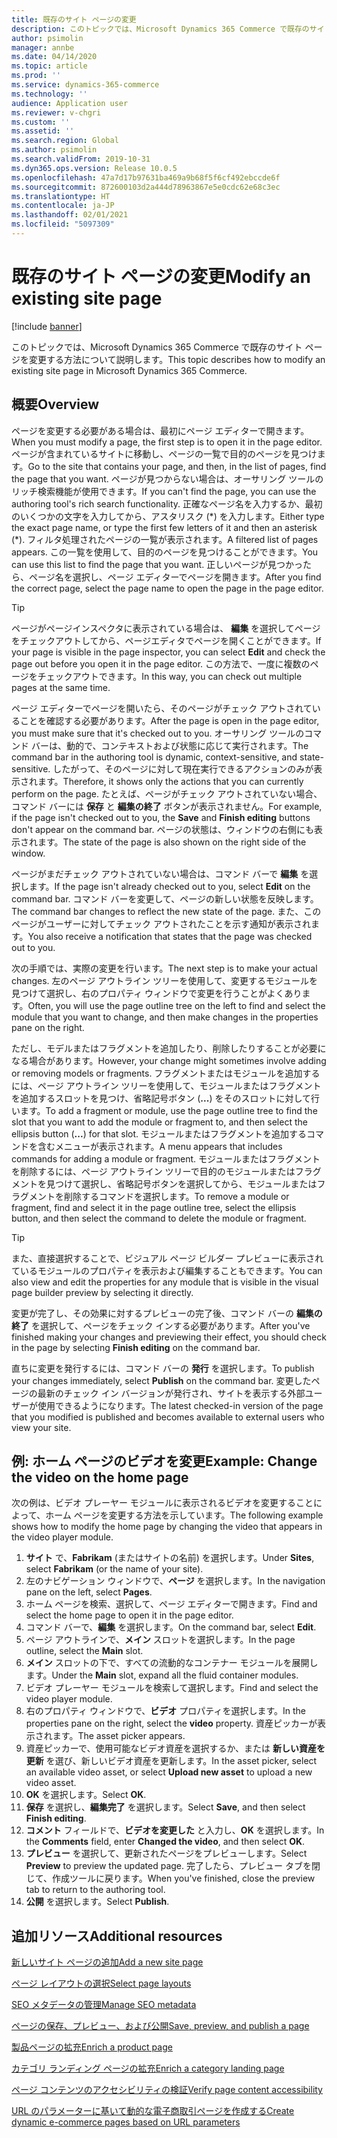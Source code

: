```yaml
---
title: 既存のサイト ページの変更
description: このトピックでは、Microsoft Dynamics 365 Commerce で既存のサイト ページを変更する方法について説明します。
author: psimolin
manager: annbe
ms.date: 04/14/2020
ms.topic: article
ms.prod: ''
ms.service: dynamics-365-commerce
ms.technology: ''
audience: Application user
ms.reviewer: v-chgri
ms.custom: ''
ms.assetid: ''
ms.search.region: Global
ms.author: psimolin
ms.search.validFrom: 2019-10-31
ms.dyn365.ops.version: Release 10.0.5
ms.openlocfilehash: 47a7d17b97631ba469a9b68f5f6cf492ebccde6f
ms.sourcegitcommit: 872600103d2a444d78963867e5e0cdc62e68c3ec
ms.translationtype: HT
ms.contentlocale: ja-JP
ms.lasthandoff: 02/01/2021
ms.locfileid: "5097309"
---
```

# <a name="modify-an-existing-site-page"></a><span data-ttu-id="6ffa6-103">既存のサイト ページの変更</span><span class="sxs-lookup"><span data-stu-id="6ffa6-103">Modify an existing site page</span></span>


[!include [banner](includes/banner.md)]

<span data-ttu-id="6ffa6-104">このトピックでは、Microsoft Dynamics 365 Commerce で既存のサイト ページを変更する方法について説明します。</span><span class="sxs-lookup"><span data-stu-id="6ffa6-104">This topic describes how to modify an existing site page in Microsoft Dynamics 365 Commerce.</span></span>

## <a name="overview"></a><span data-ttu-id="6ffa6-105">概要</span><span class="sxs-lookup"><span data-stu-id="6ffa6-105">Overview</span></span>

<span data-ttu-id="6ffa6-106">ページを変更する必要がある場合は、最初にページ エディターで開きます。</span><span class="sxs-lookup"><span data-stu-id="6ffa6-106">When you must modify a page, the first step is to open it in the page editor.</span></span> <span data-ttu-id="6ffa6-107">ページが含まれているサイトに移動し、ページの一覧で目的のページを見つけます。</span><span class="sxs-lookup"><span data-stu-id="6ffa6-107">Go to the site that contains your page, and then, in the list of pages, find the page that you want.</span></span> <span data-ttu-id="6ffa6-108">ページが見つからない場合は、オーサリング ツールのリッチ検索機能が使用できます。</span><span class="sxs-lookup"><span data-stu-id="6ffa6-108">If you can't find the page, you can use the authoring tool's rich search functionality.</span></span> <span data-ttu-id="6ffa6-109">正確なページ名を入力するか、最初のいくつかの文字を入力してから、アスタリスク (\*) を入力します。</span><span class="sxs-lookup"><span data-stu-id="6ffa6-109">Either type the exact page name, or type the first few letters of it and then an asterisk (\*).</span></span> <span data-ttu-id="6ffa6-110">フィルタ処理されたページの一覧が表示されます。</span><span class="sxs-lookup"><span data-stu-id="6ffa6-110">A filtered list of pages appears.</span></span> <span data-ttu-id="6ffa6-111">この一覧を使用して、目的のページを見つけることができます。</span><span class="sxs-lookup"><span data-stu-id="6ffa6-111">You can use this list to find the page that you want.</span></span> <span data-ttu-id="6ffa6-112">正しいページが見つかったら、ページ名を選択し、ページ エディターでページを開きます。</span><span class="sxs-lookup"><span data-stu-id="6ffa6-112">After you find the correct page, select the page name to open the page in the page editor.</span></span>

> [!TIP]
> <span data-ttu-id="6ffa6-113">ページがページインスペクタに表示されている場合は、 **編集** を選択してページをチェックアウトしてから、ページエディタでページを開くことができます。</span><span class="sxs-lookup"><span data-stu-id="6ffa6-113">If your page is visible in the page inspector, you can select **Edit** and check the page out before you open it in the page editor.</span></span> <span data-ttu-id="6ffa6-114">この方法で、一度に複数のページをチェックアウトできます。</span><span class="sxs-lookup"><span data-stu-id="6ffa6-114">In this way, you can check out multiple pages at the same time.</span></span>

<span data-ttu-id="6ffa6-115">ページ エディターでページを開いたら、そのページがチェック アウトされていることを確認する必要があります。</span><span class="sxs-lookup"><span data-stu-id="6ffa6-115">After the page is open in the page editor, you must make sure that it's checked out to you.</span></span> <span data-ttu-id="6ffa6-116">オーサリング ツールのコマンド バーは、動的で、コンテキストおよび状態に応じて実行されます。</span><span class="sxs-lookup"><span data-stu-id="6ffa6-116">The command bar in the authoring tool is dynamic, context-sensitive, and state-sensitive.</span></span> <span data-ttu-id="6ffa6-117">したがって、そのページに対して現在実行できるアクションのみが表示されます。</span><span class="sxs-lookup"><span data-stu-id="6ffa6-117">Therefore, it shows only the actions that you can currently perform on the page.</span></span> <span data-ttu-id="6ffa6-118">たとえば、ページがチェック アウトされていない場合、コマンド バーには **保存** と **編集の終了** ボタンが表示されません。</span><span class="sxs-lookup"><span data-stu-id="6ffa6-118">For example, if the page isn't checked out to you, the **Save** and **Finish editing** buttons don't appear on the command bar.</span></span> <span data-ttu-id="6ffa6-119">ページの状態は、ウィンドウの右側にも表示されます。</span><span class="sxs-lookup"><span data-stu-id="6ffa6-119">The state of the page is also shown on the right side of the window.</span></span>

<span data-ttu-id="6ffa6-120">ページがまだチェック アウトされていない場合は、コマンド バーで **編集** を選択します。</span><span class="sxs-lookup"><span data-stu-id="6ffa6-120">If the page isn't already checked out to you, select **Edit** on the command bar.</span></span> <span data-ttu-id="6ffa6-121">コマンド バーを変更して、ページの新しい状態を反映します。</span><span class="sxs-lookup"><span data-stu-id="6ffa6-121">The command bar changes to reflect the new state of the page.</span></span> <span data-ttu-id="6ffa6-122">また、このページがユーザーに対してチェック アウトされたことを示す通知が表示されます。</span><span class="sxs-lookup"><span data-stu-id="6ffa6-122">You also receive a notification that states that the page was checked out to you.</span></span>

<span data-ttu-id="6ffa6-123">次の手順では、実際の変更を行います。</span><span class="sxs-lookup"><span data-stu-id="6ffa6-123">The next step is to make your actual changes.</span></span> <span data-ttu-id="6ffa6-124">左のページ アウトライン ツリーを使用して、変更するモジュールを見つけて選択し、右のプロパティ ウィンドウで変更を行うことがよくあります。</span><span class="sxs-lookup"><span data-stu-id="6ffa6-124">Often, you will use the page outline tree on the left to find and select the module that you want to change, and then make changes in the properties pane on the right.</span></span> 

<span data-ttu-id="6ffa6-125">ただし、モデルまたはフラグメントを追加したり、削除したりすることが必要になる場合があります。</span><span class="sxs-lookup"><span data-stu-id="6ffa6-125">However, your change might sometimes involve adding or removing models or fragments.</span></span> <span data-ttu-id="6ffa6-126">フラグメントまたはモジュールを追加するには、ページ アウトライン ツリーを使用して、モジュールまたはフラグメントを追加するスロットを見つけ、省略記号ボタン (**...**) をそのスロットに対して行います。</span><span class="sxs-lookup"><span data-stu-id="6ffa6-126">To add a fragment or module, use the page outline tree to find the slot that you want to add the module or fragment to, and then select the ellipsis button (**...**) for that slot.</span></span> <span data-ttu-id="6ffa6-127">モジュールまたはフラグメントを追加するコマンドを含むメニューが表示されます。</span><span class="sxs-lookup"><span data-stu-id="6ffa6-127">A menu appears that includes commands for adding a module or fragment.</span></span> <span data-ttu-id="6ffa6-128">モジュールまたはフラグメントを削除するには、ページ アウトライン ツリーで目的のモジュールまたはフラグメントを見つけて選択し、省略記号ボタンを選択してから、モジュールまたはフラグメントを削除するコマンドを選択します。</span><span class="sxs-lookup"><span data-stu-id="6ffa6-128">To remove a module or fragment, find and select it in the page outline tree, select the ellipsis button, and then select the command to delete the module or fragment.</span></span>

> [!TIP]
> <span data-ttu-id="6ffa6-129">また、直接選択することで、ビジュアル ページ ビルダー プレビューに表示されているモジュールのプロパティを表示および編集することもできます。</span><span class="sxs-lookup"><span data-stu-id="6ffa6-129">You can also view and edit the properties for any module that is visible in the visual page builder preview by selecting it directly.</span></span>

<span data-ttu-id="6ffa6-130">変更が完了し、その効果に対するプレビューの完了後、コマンド バーの **編集の終了** を選択して、ページをチェック インする必要があります。</span><span class="sxs-lookup"><span data-stu-id="6ffa6-130">After you've finished making your changes and previewing their effect, you should check in the page by selecting **Finish editing** on the command bar.</span></span> 

<span data-ttu-id="6ffa6-131">直ちに変更を発行するには、コマンド バーの **発行** を選択します。</span><span class="sxs-lookup"><span data-stu-id="6ffa6-131">To publish your changes immediately, select **Publish** on the command bar.</span></span> <span data-ttu-id="6ffa6-132">変更したページの最新のチェック イン バージョンが発行され、サイトを表示する外部ユーザーが使用できるようになります。</span><span class="sxs-lookup"><span data-stu-id="6ffa6-132">The latest checked-in version of the page that you modified is published and becomes available to external users who view your site.</span></span> 

## <a name="example-change-the-video-on-the-home-page"></a><span data-ttu-id="6ffa6-133">例: ホーム ページのビデオを変更</span><span class="sxs-lookup"><span data-stu-id="6ffa6-133">Example: Change the video on the home page</span></span>

<span data-ttu-id="6ffa6-134">次の例は、ビデオ プレーヤー モジュールに表示されるビデオを変更することによって、ホーム ページを変更する方法を示しています。</span><span class="sxs-lookup"><span data-stu-id="6ffa6-134">The following example shows how to modify the home page by changing the video that appears in the video player module.</span></span>

1. <span data-ttu-id="6ffa6-135">**サイト** で、**Fabrikam** (またはサイトの名前) を選択します。</span><span class="sxs-lookup"><span data-stu-id="6ffa6-135">Under **Sites**, select **Fabrikam** (or the name of your site).</span></span>
1. <span data-ttu-id="6ffa6-136">左のナビゲーション ウィンドウで、**ページ** を選択します。</span><span class="sxs-lookup"><span data-stu-id="6ffa6-136">In the navigation pane on the left, select **Pages**.</span></span>
1. <span data-ttu-id="6ffa6-137">ホーム ページを検索、選択して、ページ エディターで開きます。</span><span class="sxs-lookup"><span data-stu-id="6ffa6-137">Find and select the home page to open it in the page editor.</span></span>
1. <span data-ttu-id="6ffa6-138">コマンド バーで、**編集** を選択します。</span><span class="sxs-lookup"><span data-stu-id="6ffa6-138">On the command bar, select **Edit**.</span></span>
1. <span data-ttu-id="6ffa6-139">ページ アウトラインで、**メイン** スロットを選択します。</span><span class="sxs-lookup"><span data-stu-id="6ffa6-139">In the page outline, select the **Main** slot.</span></span>
1. <span data-ttu-id="6ffa6-140">**メイン** スロットの下で、すべての流動的なコンテナー モジュールを展開します。</span><span class="sxs-lookup"><span data-stu-id="6ffa6-140">Under the **Main** slot, expand all the fluid container modules.</span></span>
1. <span data-ttu-id="6ffa6-141">ビデオ プレーヤー モジュールを検索して選択します。</span><span class="sxs-lookup"><span data-stu-id="6ffa6-141">Find and select the video player module.</span></span>
1. <span data-ttu-id="6ffa6-142">右のプロパティ ウィンドウで、**ビデオ** プロパティを選択します。</span><span class="sxs-lookup"><span data-stu-id="6ffa6-142">In the properties pane on the right, select the **video** property.</span></span> <span data-ttu-id="6ffa6-143">資産ピッカーが表示されます。</span><span class="sxs-lookup"><span data-stu-id="6ffa6-143">The asset picker appears.</span></span>
1. <span data-ttu-id="6ffa6-144">資産ピッカーで、使用可能なビデオ資産を選択するか、または **新しい資産を更新** を選び、新しいビデオ資産を更新します。</span><span class="sxs-lookup"><span data-stu-id="6ffa6-144">In the asset picker, select an available video asset, or select **Upload new asset** to upload a new video asset.</span></span>
1. <span data-ttu-id="6ffa6-145">**OK** を選択します。</span><span class="sxs-lookup"><span data-stu-id="6ffa6-145">Select **OK**.</span></span>
1. <span data-ttu-id="6ffa6-146">**保存** を選択し、**編集完了** を選択します。</span><span class="sxs-lookup"><span data-stu-id="6ffa6-146">Select **Save**, and then select **Finish editing**.</span></span>
1. <span data-ttu-id="6ffa6-147">**コメント** フィールドで、**ビデオを変更した** と入力し、**OK** を選択します。</span><span class="sxs-lookup"><span data-stu-id="6ffa6-147">In the **Comments** field, enter **Changed the video**, and then select **OK**.</span></span>
1. <span data-ttu-id="6ffa6-148">**プレビュー** を選択して、更新されたページをプレビューします。</span><span class="sxs-lookup"><span data-stu-id="6ffa6-148">Select **Preview** to preview the updated page.</span></span> <span data-ttu-id="6ffa6-149">完了したら、プレビュー タブを閉じて、作成ツールに戻ります。</span><span class="sxs-lookup"><span data-stu-id="6ffa6-149">When you've finished, close the preview tab to return to the authoring tool.</span></span>
1. <span data-ttu-id="6ffa6-150">**公開** を選択します。</span><span class="sxs-lookup"><span data-stu-id="6ffa6-150">Select **Publish**.</span></span>

## <a name="additional-resources"></a><span data-ttu-id="6ffa6-151">追加リソース</span><span class="sxs-lookup"><span data-stu-id="6ffa6-151">Additional resources</span></span>

[<span data-ttu-id="6ffa6-152">新しいサイト ページの追加</span><span class="sxs-lookup"><span data-stu-id="6ffa6-152">Add a new site page</span></span>](add-new-page.md)

[<span data-ttu-id="6ffa6-153">ページ レイアウトの選択</span><span class="sxs-lookup"><span data-stu-id="6ffa6-153">Select page layouts</span></span>](select-page-layouts.md)

[<span data-ttu-id="6ffa6-154">SEO メタデータの管理</span><span class="sxs-lookup"><span data-stu-id="6ffa6-154">Manage SEO metadata</span></span>](manage-seo-metadata.md)

[<span data-ttu-id="6ffa6-155">ページの保存、プレビュー、および公開</span><span class="sxs-lookup"><span data-stu-id="6ffa6-155">Save, preview, and publish a page</span></span>](save-preview-publish-page.md)

[<span data-ttu-id="6ffa6-156">製品ページの拡充</span><span class="sxs-lookup"><span data-stu-id="6ffa6-156">Enrich a product page</span></span>](enrich-product-page.md)

[<span data-ttu-id="6ffa6-157">カテゴリ ランディング ページの拡充</span><span class="sxs-lookup"><span data-stu-id="6ffa6-157">Enrich a category landing page</span></span>](enrich-category-page.md)

[<span data-ttu-id="6ffa6-158">ページ コンテンツのアクセシビリティの検証</span><span class="sxs-lookup"><span data-stu-id="6ffa6-158">Verify page content accessibility</span></span>](verify-accessibility.md)

[<span data-ttu-id="6ffa6-159">URL のパラメーターに基いて動的な電子商取引ページを作成する</span><span class="sxs-lookup"><span data-stu-id="6ffa6-159">Create dynamic e-commerce pages based on URL parameters</span></span>](create-dynamic-pages.md)
